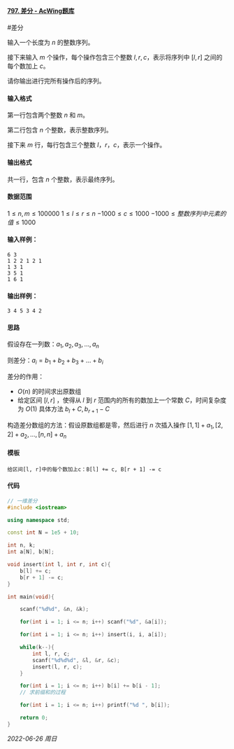 #### [797. 差分 - AcWing题库](https://www.acwing.com/problem/content/799/)

#差分

输入一个长度为 $n$ 的整数序列。

接下来输入 $m$ 个操作，每个操作包含三个整数 $l,r,c$，表示将序列中 $[l,r]$ 之间的每个数加上 $c$。

请你输出进行完所有操作后的序列。

#### 输入格式

第一行包含两个整数 $n$ 和 $m$。

第二行包含 $n$ 个整数，表示整数序列。

接下来 $m$ 行，每行包含三个整数 $l，r，c$，表示一个操作。

#### 输出格式

共一行，包含 $n$ 个整数，表示最终序列。

#### 数据范围

$1≤n,m≤100000$
$1≤l≤r≤n$
$−1000≤c≤1000$
$−1000≤整数序列中元素的值≤1000$

#### 输入样例：

```in
6 3
1 2 2 1 2 1
1 3 1
3 5 1
1 6 1
```

#### 输出样例：

```out
3 4 5 3 4 2
```

#### 思路

假设存在一列数：$a_1,a_2,a_3,\dots,a_n$

则差分：$a_i = b_1 + b_2 + b_3 + \dots + b_i$

 差分的作用：

- $O(n)$ 的时间求出原数组
- 给定区间 $[l,r]$ ，使得从 $l$ 到 $r$ 范围内的所有的数加上一个常数 $C$，时间复杂度为 $O(1)$
  具体方法 $b_l + C,b_{r + 1} - C$

构造差分数组的方法：假设原数组都是零，然后进行 $n$ 次插入操作
	$[1,1] + a_1,[2,2] + a_2,\dots,[n,n] + a_n$

#### 模板

```in
给区间[l, r]中的每个数加上c：B[l] += c, B[r + 1] -= c
```

#### 代码

```cpp
// 一维差分
#include <iostream>

using namespace std;

const int N = 1e5 + 10;

int n, k;
int a[N], b[N];

void insert(int l, int r, int c){
    b[l] += c;
    b[r + 1] -= c;
}

int main(void){

    scanf("%d%d", &n, &k);

    for(int i = 1; i <= n; i++) scanf("%d", &a[i]);

    for(int i = 1; i <= n; i++) insert(i, i, a[i]);

    while(k--){
        int l, r, c;
        scanf("%d%d%d", &l, &r, &c);
        insert(l, r, c);
    }

    for(int i = 1; i <= n; i++) b[i] += b[i - 1];
    // 求前缀和的过程

    for(int i = 1; i <= n; i++) printf("%d ", b[i]);

    return 0;
}
```


*2022-06-26 周日*